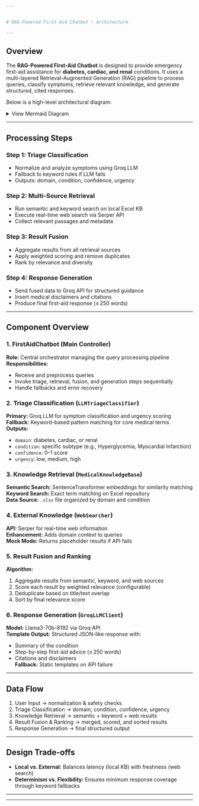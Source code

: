 ```yaml
---


# RAG-Powered First-Aid Chatbot – Architecture

---
```

## Overview

The **RAG-Powered First-Aid Chatbot** is designed to provide emergency first-aid assistance for **diabetes, cardiac, and renal** conditions. It uses a multi-layered Retrieval-Augmented Generation (RAG) pipeline to process queries, classify symptoms, retrieve relevant knowledge, and generate structured, cited responses.

Below is a high-level architectural diagram:

<details>
<summary>View Mermaid Diagram </summary>

```mermaid
%%{init: {
  'theme': 'base',
  'themeVariables': {
    'fontFamily': 'Segoe UI, Tahoma, Geneva, Verdana, sans-serif',
    'fontSize': '13px',
    'primaryTextColor': '#2c3e50',
    'primaryBorderColor': '#3498db',
    'primaryColor': '#ecf0f1',
    'lineColor': '#34495e'
  }
}}%%
graph TB
    %% Main Flow
    User[User Input] --> MainBot[FirstAidChatbot]

    %% Core Pipeline
    MainBot --> Step1[Step 1: Triage Classification]
    MainBot --> Step2[Step 2: Multi-Source Retrieval]
    MainBot --> Step3[Step 3: Result Fusion]
    MainBot --> Step4[Step 4: Response Generation]

    %% Triage Components
    Step1 --> GroqLLM[Groq LLM]
    Step1 --> Keywords[Keyword Fallback]

    %% Retrieval Components
    Step2 --> Semantic[Semantic Search]
    Step2 --> Keyword[Keyword Search]
    Step2 --> Web[Web Search]

    %% Knowledge Base
    Semantic --> KB[Knowledge Base]
    Keyword --> KB
    KB --> Data[(Excel Data)]
    KB --> Embeddings[(Vector Embeddings)]

    %% External APIs
    Web --> SerperAPI[Serper API]
    GroqLLM --> GroqAPI[Groq API]

    %% Final Processing
    Semantic --> Step3
    Keyword --> Step3
    Web --> Step3
    Step3 --> Step4
    Step4 --> Output[Final Response]

    %% Styling
    classDef primary fill:#2980b9,stroke:#1f4e79,stroke-width:3px,color:#ffffff,font-weight:bold
    classDef process fill:#27ae60,stroke:#1e8449,stroke-width:2px,color:#ffffff,font-weight:500
    classDef data fill:#e74c3c,stroke:#c0392b,stroke-width:2px,color:#ffffff,font-weight:500
    classDef api fill:#f39c12,stroke:#d68910,stroke-width:2px,color:#ffffff,font-weight:500
    classDef accent fill:#9b59b6,stroke:#7d3c98,stroke-width:2px,color:#ffffff,font-weight:500

    class User,MainBot,Output primary
    class Step1,Step2,Step3,Step4 process
    class KB,Data,Embeddings data
    class GroqAPI,SerperAPI,GroqLLM,Web api
    class Semantic,Keyword,Keywords accent
 ```
 </details>

 ---

## Processing Steps

### Step 1: Triage Classification
- Normalize and analyze symptoms using Groq LLM
- Fallback to keyword rules if LLM fails
- Outputs: domain, condition, confidence, urgency

### Step 2: Multi-Source Retrieval
- Run semantic and keyword search on local Excel KB
- Execute real-time web search via Serper API
- Collect relevant passages and metadata

### Step 3: Result Fusion
- Aggregate results from all retrieval sources
- Apply weighted scoring and remove duplicates
- Rank by relevance and diversity

### Step 4: Response Generation
- Send fused data to Groq API for structured guidance
- Insert medical disclaimers and citations
- Produce final first-aid response (≤ 250 words)

---


## Component Overview

### 1. FirstAidChatbot (Main Controller)
**Role:** Central orchestrator managing the query processing pipeline  
**Responsibilities:**
- Receive and preprocess queries
- Invoke triage, retrieval, fusion, and generation steps sequentially
- Handle fallbacks and error recovery

### 2. Triage Classification (`LLMTriageClassifier`)
**Primary:** Groq LLM for symptom classification and urgency scoring  
**Fallback:** Keyword-based pattern matching for core medical terms  
**Outputs:**
- `domain`: diabetes, cardiac, or renal
- `condition`: specific subtype (e.g., Hyperglycemia, Myocardial Infarction)
- `confidence`: 0–1 score
- `urgency`: low, medium, high

### 3. Knowledge Retrieval (`MedicalKnowledgeBase`)
**Semantic Search:** SentenceTransformer embeddings for similarity matching  
**Keyword Search:** Exact term matching on Excel repository  
**Data Source:** `.xlsx` file organized by domain and condition

### 4. External Knowledge (`WebSearcher`)
**API:** Serper for real-time web information  
**Enhancement:** Adds domain context to queries  
**Mock Mode:** Returns placeholder results if API fails

### 5. Result Fusion and Ranking
**Algorithm:**
1. Aggregate results from semantic, keyword, and web sources
2. Score each result by weighted relevance (configurable)
3. Deduplicate based on title/text overlap
4. Sort by final relevance score

### 6. Response Generation (`GroqLLMClient`)
**Model:** Llama3-70b-8192 via Groq API  
**Template Output:** Structured JSON-like response with:
- Summary of the condition
- Step-by-step first-aid advice (≤ 250 words)
- Citations and disclaimers  
**Fallback:** Static templates on API failure

---

## Data Flow

1. User Input → normalization & safety checks  
2. Triage Classification → domain, condition, confidence, urgency  
3. Knowledge Retrieval → semantic + keyword + web results  
4. Result Fusion & Ranking → merged, scored, and sorted results  
5. Response Generation → final structured output  

---

## Design Trade-offs

- **Local vs. External:** Balances latency (local KB) with freshness (web search)
- **Determinism vs. Flexibility:** Ensures minimum response coverage through keyword fallbacks

---

---


